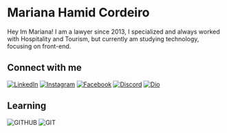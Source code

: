 # Mariana Hamid Cordeiro
Hey Im Mariana! I am a lawyer since 2013, I specialized and always worked with Hospitality and Tourism, but currently am studying technology, focusing on front-end.

## Connect with me 
[![LinkedIn](https://img.shields.io/badge/LinkedIn-000?style=for-the-badge&logo=linkedin&logoColor=0E76A8)](https://www.linkedin.com/in/mariana-hamid-923753124/)
[![Instagram](https://img.shields.io/badge/Instagram-000?style=for-the-badge&logo=instagram)](https://www.instagram.com/patchthebag/)
[![Facebook](https://img.shields.io/badge/Facebook-000?style=for-the-badge&logo=facebook)](https://www.facebook.com/profile.php?id=100090580704727/)
[![Discord](https://img.shields.io/badge/Discord-000?style=for-the-badge&logo=discord)](https://www.discord.com/in/marihamid/)
[![Dio](https://img.shields.io/badge/perfil.Dio-000?style=for-the-badge&logo=dio)](https://www.dio.me/users/hamidmariana)

## Learning
![GITHUB](https://img.shields.io/badge/GITHUB-000?style=for-the-badge&logo=GITHUB)
![GIT](https://img.shields.io/badge/GIT-000?style=for-the-badge&logo=GIT)

